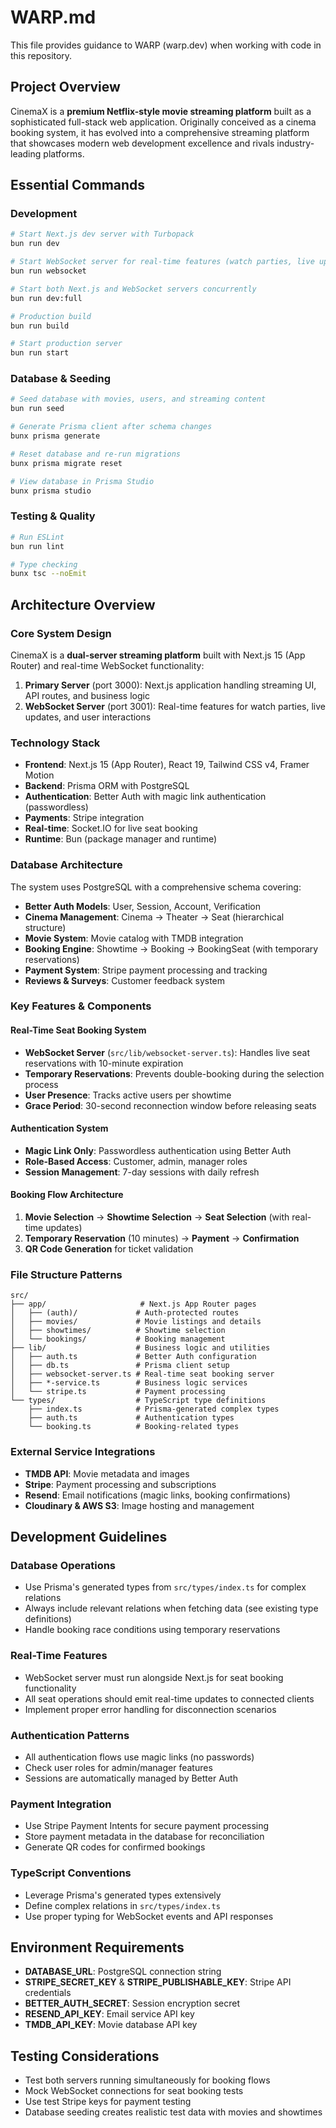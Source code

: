 # WARP.md

This file provides guidance to WARP (warp.dev) when working with code in this repository.

## Project Overview

CinemaX is a **premium Netflix-style movie streaming platform** built as a sophisticated full-stack web application. Originally conceived as a cinema booking system, it has evolved into a comprehensive streaming platform that showcases modern web development excellence and rivals industry-leading platforms.

## Essential Commands

### Development

```bash
# Start Next.js dev server with Turbopack
bun run dev

# Start WebSocket server for real-time features (watch parties, live updates)
bun run websocket

# Start both Next.js and WebSocket servers concurrently
bun run dev:full

# Production build
bun run build

# Start production server
bun run start
```

### Database & Seeding

```bash
# Seed database with movies, users, and streaming content
bun run seed

# Generate Prisma client after schema changes
bunx prisma generate

# Reset database and re-run migrations
bunx prisma migrate reset

# View database in Prisma Studio
bunx prisma studio
```

### Testing & Quality

```bash
# Run ESLint
bun run lint

# Type checking
bunx tsc --noEmit
```

## Architecture Overview

### Core System Design

CinemaX is a **dual-server streaming platform** built with Next.js 15 (App Router) and real-time WebSocket functionality:

1. **Primary Server** (port 3000): Next.js application handling streaming UI, API routes, and business logic
2. **WebSocket Server** (port 3001): Real-time features for watch parties, live updates, and user interactions

### Technology Stack

- **Frontend**: Next.js 15 (App Router), React 19, Tailwind CSS v4, Framer Motion
- **Backend**: Prisma ORM with PostgreSQL
- **Authentication**: Better Auth with magic link authentication (passwordless)
- **Payments**: Stripe integration
- **Real-time**: Socket.IO for live seat booking
- **Runtime**: Bun (package manager and runtime)

### Database Architecture

The system uses PostgreSQL with a comprehensive schema covering:

- **Better Auth Models**: User, Session, Account, Verification
- **Cinema Management**: Cinema → Theater → Seat (hierarchical structure)
- **Movie System**: Movie catalog with TMDB integration
- **Booking Engine**: Showtime → Booking → BookingSeat (with temporary reservations)
- **Payment System**: Stripe payment processing and tracking
- **Reviews & Surveys**: Customer feedback system

### Key Features & Components

#### Real-Time Seat Booking System

- **WebSocket Server** (`src/lib/websocket-server.ts`): Handles live seat reservations with 10-minute expiration
- **Temporary Reservations**: Prevents double-booking during the selection process
- **User Presence**: Tracks active users per showtime
- **Grace Period**: 30-second reconnection window before releasing seats

#### Authentication System

- **Magic Link Only**: Passwordless authentication using Better Auth
- **Role-Based Access**: Customer, admin, manager roles
- **Session Management**: 7-day sessions with daily refresh

#### Booking Flow Architecture

1. **Movie Selection** → **Showtime Selection** → **Seat Selection** (with real-time updates)
2. **Temporary Reservation** (10 minutes) → **Payment** → **Confirmation**
3. **QR Code Generation** for ticket validation

### File Structure Patterns

```
src/
├── app/                     # Next.js App Router pages
│   ├── (auth)/             # Auth-protected routes
│   ├── movies/             # Movie listings and details
│   ├── showtimes/          # Showtime selection
│   └── bookings/           # Booking management
├── lib/                    # Business logic and utilities
│   ├── auth.ts             # Better Auth configuration
│   ├── db.ts               # Prisma client setup
│   ├── websocket-server.ts # Real-time seat booking server
│   ├── *-service.ts        # Business logic services
│   └── stripe.ts           # Payment processing
└── types/                  # TypeScript type definitions
    ├── index.ts            # Prisma-generated complex types
    ├── auth.ts             # Authentication types
    └── booking.ts          # Booking-related types
```

### External Service Integrations

- **TMDB API**: Movie metadata and images
- **Stripe**: Payment processing and subscriptions
- **Resend**: Email notifications (magic links, booking confirmations)
- **Cloudinary & AWS S3**: Image hosting and management

## Development Guidelines

### Database Operations

- Use Prisma's generated types from `src/types/index.ts` for complex relations
- Always include relevant relations when fetching data (see existing type definitions)
- Handle booking race conditions using temporary reservations

### Real-Time Features

- WebSocket server must run alongside Next.js for seat booking functionality
- All seat operations should emit real-time updates to connected clients
- Implement proper error handling for disconnection scenarios

### Authentication Patterns

- All authentication flows use magic links (no passwords)
- Check user roles for admin/manager features
- Sessions are automatically managed by Better Auth

### Payment Integration

- Use Stripe Payment Intents for secure payment processing
- Store payment metadata in the database for reconciliation
- Generate QR codes for confirmed bookings

### TypeScript Conventions

- Leverage Prisma's generated types extensively
- Define complex relations in `src/types/index.ts`
- Use proper typing for WebSocket events and API responses

## Environment Requirements

- **DATABASE_URL**: PostgreSQL connection string
- **STRIPE_SECRET_KEY** & **STRIPE_PUBLISHABLE_KEY**: Stripe API credentials
- **BETTER_AUTH_SECRET**: Session encryption secret
- **RESEND_API_KEY**: Email service API key
- **TMDB_API_KEY**: Movie database API key

## Testing Considerations

- Test both servers running simultaneously for booking flows
- Mock WebSocket connections for seat booking tests
- Use test Stripe keys for payment testing
- Database seeding creates realistic test data with movies and showtimes
